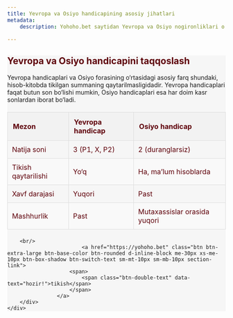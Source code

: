 ```yaml
---
title: Yevropa va Osiyo handicapining asosiy jihatlari
metadata:
    description: Yohoho.bet saytidan Yevropa va Osiyo nogironliklari o'rtasidagi asosiy farqlar haqida qisqacha ma'lumot: natijalar soni, tikish daromadi, xavf darajasi va professionallar orasida mashhurlik.

---
```

 
 
<section class="cover-background" style="background-color: #f6f6f6;">
    <div class="container">
    <div class="row text-justify mb-3">
        <div class="col">
		<h1 style="color: #5e020a;">Yevropa va Osiyo handicapini taqqoslash</h1>
<p>Yevropa handicaplari va Osiyo forasining o‘rtasidagi asosiy farq shundaki, hisob-kitobda tikilgan summaning qaytarilmasligidadir. Yevropa handicaplari faqat butun son bo‘lishi mumkin, Osiyo handicaplari esa har doim kasr sonlardan iborat bo‘ladi.</p>
<table style="width: 100%; border-collapse: collapse; margin: 20px 0;">
    <thead>
      <tr style="background-color: #f2f2f2;">
        <th style="border: 1px solid #ddd; padding: 12px; text-align: left; color: #5e020a;">Mezon</th>
        <th style="border: 1px solid #ddd; padding: 12px; text-align: left; color: #5e020a;">Yevropa handicap</th>
        <th style="border: 1px solid #ddd; padding: 12px; text-align: left; color: #5e020a;">Osiyo handicap</th>
      </tr>
    </thead>
    <tbody>
      <tr>
        <td style="border: 1px solid #ddd; padding: 10px; color: #5e020a;">Natija soni</td>
        <td style="border: 1px solid #ddd; padding: 10px; color: #5e020a;">3 (P1, X, P2)</td>
        <td style="border: 1px solid #ddd; padding: 10px; color: #5e020a;">2 (duranglarsiz)</td>
      </tr>
      <tr style="background-color: #f9f9f9;">
        <td style="border: 1px solid #ddd; padding: 10px; color: #5e020a;">Tikish qaytarilishi</td>
        <td style="border: 1px solid #ddd; padding: 10px; color: #5e020a;">Yo‘q</td>
        <td style="border: 1px solid #ddd; padding: 10px; color: #5e020a;">Ha, ma’lum hisoblarda</td>
      </tr>
      <tr>
        <td style="border: 1px solid #ddd; padding: 10px; color: #5e020a;">Xavf darajasi</td>
        <td style="border: 1px solid #ddd; padding: 10px; color: #5e020a;">Yuqori</td>
        <td style="border: 1px solid #ddd; padding: 10px; color: #5e020a;">Past</td>
      </tr>
      <tr style="background-color: #f9f9f9;">
        <td style="border: 1px solid #ddd; padding: 10px; color: #5e020a;">Mashhurlik</td>
        <td style="border: 1px solid #ddd; padding: 10px; color: #5e020a;">Past</td>
        <td style="border: 1px solid #ddd; padding: 10px; color: #5e020a;">Mutaxassislar orasida yuqori</td>
      </tr>
    </tbody>
  </table>


		<br/>
		                    <a href="https://yohoho.bet" class="btn btn-extra-large btn-base-color btn-rounded d-inline-block me-30px xs-me-10px btn-box-shadow btn-switch-text sm-mt-10px sm-mb-10px section-link">
                        <span>
                            <span class="btn-double-text" data-text="hozir!">tikish</span>
                        </span>
                    </a>
        </div>
    </div>                
</div>
</section> 
 
 








